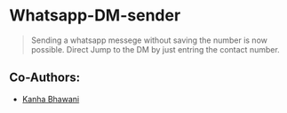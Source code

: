 # Whatsapp-DM-sender
>Sending a whatsapp messege without saving the number is now possible. 
>Direct Jump to the DM by just entring the contact number.
## Co-Authors:
- [Kanha Bhawani](https://github.com/KanhaBhawani)
